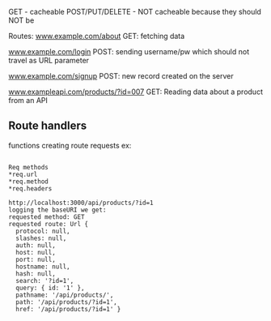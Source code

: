 GET - cacheable
POST/PUT/DELETE - NOT cacheable because they should NOT be

Routes:
www.example.com/about
GET: fetching data

www.example.com/login
POST: sending username/pw which should not travel as URL parameter

www.example.com/signup
POST: new record created on the server

www.exampleapi.com/products/?id=007
GET: Reading data about a product from an API

Route handlers
---
functions creating route requests
ex:

```

Req methods
*req.url
*req.method
*req.headers

http://localhost:3000/api/products/?id=1
logging the baseURI we get:
requested method: GET
requested route: Url {
  protocol: null,
  slashes: null,
  auth: null,
  host: null,
  port: null,
  hostname: null,
  hash: null,
  search: '?id=1',
  query: { id: '1' },
  pathname: '/api/products/',
  path: '/api/products/?id=1',
  href: '/api/products/?id=1' }
